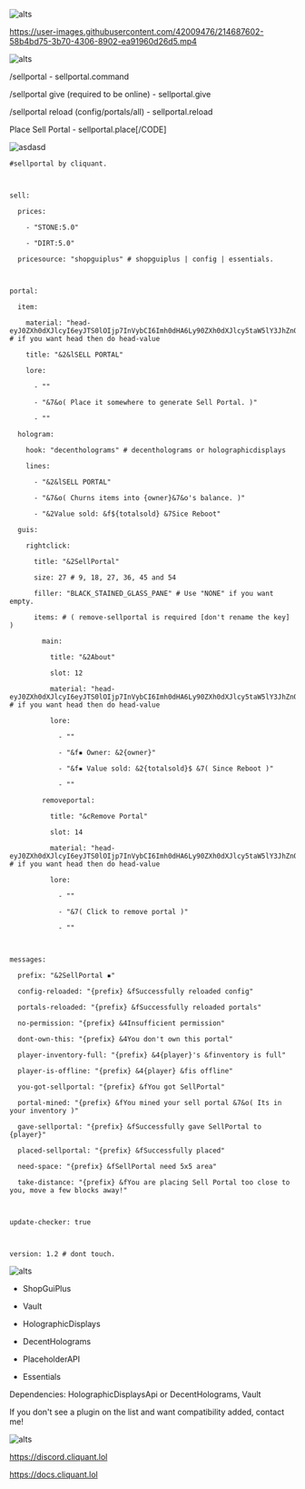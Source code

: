 ![alts](https://i.imgur.com/u72wkSv.png)

https://user-images.githubusercontent.com/42009476/214687602-58b4bd75-3b70-4306-8902-ea91960d26d5.mp4

![alts](https://i.imgur.com/T4m74uw.png)

/sellportal - sellportal.command

/sellportal give <player name> (required to be online) - sellportal.give

/sellportal reload (config/portals/all) - sellportal.reload

Place Sell Portal - sellportal.place[/CODE]



![asdasd](https://i.imgur.com/4sdwU7n.png)


```
#sellportal by cliquant.



sell:

  prices:

    - "STONE:5.0"

    - "DIRT:5.0"

  pricesource: "shopguiplus" # shopguiplus | config | essentials.



portal:

  item:

    material: "head-eyJ0ZXh0dXJlcyI6eyJTS0lOIjp7InVybCI6Imh0dHA6Ly90ZXh0dXJlcy5taW5lY3JhZnQubmV0L3RleHR1cmUvN2UyNDlhNDEwMDk0MTQ3NmRjYzcwNDY3NjBhNzY1ZWQ1N2JkZDY5N2ZmYzgyZjRlNWZjMTk5ZDdlOTExNDMwNiJ9fX0=" # if you want head then do head-value

    title: "&2&lSELL PORTAL"

    lore:

      - ""

      - "&7&o( Place it somewhere to generate Sell Portal. )"

      - ""

  hologram:

    hook: "decentholograms" # decentholograms or holographicdisplays

    lines:

      - "&2&lSELL PORTAL"

      - "&7&o( Churns items into {owner}&7&o's balance. )"

      - "&2Value sold: &f${totalsold} &7Sice Reboot"

  guis:

    rightclick:

      title: "&2SellPortal"

      size: 27 # 9, 18, 27, 36, 45 and 54

      filler: "BLACK_STAINED_GLASS_PANE" # Use "NONE" if you want empty.

      items: # ( remove-sellportal is required [don't rename the key] )

        main:

          title: "&2About"

          slot: 12

          material: "head-eyJ0ZXh0dXJlcyI6eyJTS0lOIjp7InVybCI6Imh0dHA6Ly90ZXh0dXJlcy5taW5lY3JhZnQubmV0L3RleHR1cmUvZmEyYWZhN2JiMDYzYWMxZmYzYmJlMDhkMmM1NThhN2RmMmUyYmFjZGYxNWRhYzJhNjQ2NjJkYzQwZjhmZGJhZCJ9fX0=" # if you want head then do head-value

          lore:

            - ""

            - "&f▪ Owner: &2{owner}"

            - "&f▪ Value sold: &2{totalsold}$ &7( Since Reboot )"

            - ""

        removeportal:

          title: "&cRemove Portal"

          slot: 14

          material: "head-eyJ0ZXh0dXJlcyI6eyJTS0lOIjp7InVybCI6Imh0dHA6Ly90ZXh0dXJlcy5taW5lY3JhZnQubmV0L3RleHR1cmUvMTM5ZDEyYjQzYTJjOWZmZDdkZjg5ZWI2ZjlhMTA0YzYwYmI0NzQzZjU4YjFkNzJjODkxOTgwYzA5MDQ4NGYyNiJ9fX0=" # if you want head then do head-value

          lore:

            - ""

            - "&7( Click to remove portal )"

            - ""



messages:

  prefix: "&2SellPortal ▪"

  config-reloaded: "{prefix} &fSuccessfully reloaded config"

  portals-reloaded: "{prefix} &fSuccessfully reloaded portals"

  no-permission: "{prefix} &4Insufficient permission"

  dont-own-this: "{prefix} &4You don't own this portal"

  player-inventory-full: "{prefix} &4{player}'s &finventory is full"

  player-is-offline: "{prefix} &4{player} &fis offline"

  you-got-sellportal: "{prefix} &fYou got SellPortal"

  portal-mined: "{prefix} &fYou mined your sell portal &7&o( Its in your inventory )"

  gave-sellportal: "{prefix} &fSuccessfully gave SellPortal to {player}"

  placed-sellportal: "{prefix} &fSuccessfully placed"

  need-space: "{prefix} &fSellPortal need 5x5 area"

  take-distance: "{prefix} &fYou are placing Sell Portal too close to you, move a few blocks away!"



update-checker: true



version: 1.2 # dont touch.
```


![alts](https://i.imgur.com/1jtcBnm.png)


- ShopGuiPlus

- Vault

- HolographicDisplays

- DecentHolograms

- PlaceholderAPI

- Essentials



Dependencies:  HolographicDisplaysApi or DecentHolograms, Vault



If you don't see a plugin on the list and want compatibility added, contact me!



![alts]()

https://discord.cliquant.lol
  
https://docs.cliquant.lol
